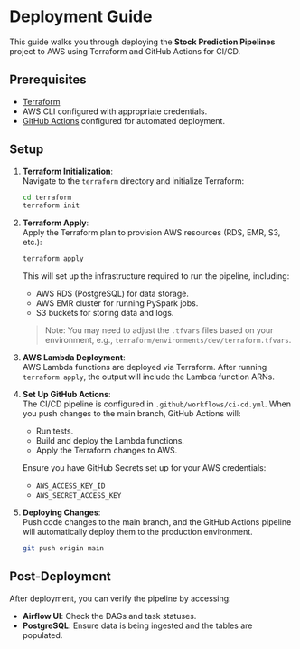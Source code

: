 # Deployment Guide

This guide walks you through deploying the **Stock Prediction Pipelines** project to AWS using Terraform and GitHub Actions for CI/CD.

## Prerequisites

- [Terraform](https://www.terraform.io/downloads)
- AWS CLI configured with appropriate credentials.
- [GitHub Actions](https://docs.github.com/en/actions) configured for automated deployment.

## Setup

1. **Terraform Initialization**:  
   Navigate to the `terraform` directory and initialize Terraform:

   ```bash
   cd terraform
   terraform init
   ```

2. **Terraform Apply**:  
   Apply the Terraform plan to provision AWS resources (RDS, EMR, S3, etc.):

   ```bash
   terraform apply
   ```

   This will set up the infrastructure required to run the pipeline, including:

   - AWS RDS (PostgreSQL) for data storage.
   - AWS EMR cluster for running PySpark jobs.
   - S3 buckets for storing data and logs.

   > Note: You may need to adjust the `.tfvars` files based on your environment, e.g., `terraform/environments/dev/terraform.tfvars`.

3. **AWS Lambda Deployment**:  
   AWS Lambda functions are deployed via Terraform. After running `terraform apply`, the output will include the Lambda function ARNs.

4. **Set Up GitHub Actions**:  
   The CI/CD pipeline is configured in `.github/workflows/ci-cd.yml`. When you push changes to the main branch, GitHub Actions will:

   - Run tests.
   - Build and deploy the Lambda functions.
   - Apply the Terraform changes to AWS.

   Ensure you have GitHub Secrets set up for your AWS credentials:

   - `AWS_ACCESS_KEY_ID`
   - `AWS_SECRET_ACCESS_KEY`

5. **Deploying Changes**:  
   Push code changes to the main branch, and the GitHub Actions pipeline will automatically deploy them to the production environment.

   ```bash
   git push origin main
   ```

## Post-Deployment

After deployment, you can verify the pipeline by accessing:

- **Airflow UI**: Check the DAGs and task statuses.
- **PostgreSQL**: Ensure data is being ingested and the tables are populated.
